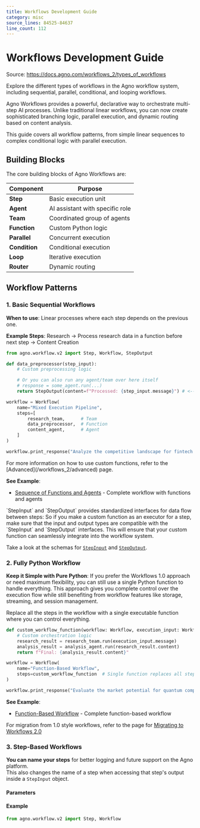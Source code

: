```yaml
---
title: Workflows Development Guide
category: misc
source_lines: 84525-84637
line_count: 112
---
```


# Workflows Development Guide
Source: https://docs.agno.com/workflows_2/types_of_workflows

Explore the different types of workflows in the Agno workflow system, including sequential, parallel, conditional, and looping workflows.

Agno Workflows provides a powerful, declarative way to orchestrate multi-step AI processes. Unlike traditional linear workflows, you can now create sophisticated branching logic, parallel execution, and dynamic routing based on content analysis.

This guide covers all workflow patterns, from simple linear sequences to complex conditional logic with parallel execution.

## Building Blocks

The core building blocks of Agno Workflows are:

| Component     | Purpose                         |
| ------------- | ------------------------------- |
| **Step**      | Basic execution unit            |
| **Agent**     | AI assistant with specific role |
| **Team**      | Coordinated group of agents     |
| **Function**  | Custom Python logic             |
| **Parallel**  | Concurrent execution            |
| **Condition** | Conditional execution           |
| **Loop**      | Iterative execution             |
| **Router**    | Dynamic routing                 |

## Workflow Patterns

### 1. Basic Sequential Workflows

**When to use**: Linear processes where each step depends on the previous one.

**Example Steps**: Research → Process research data in a function before next step → Content Creation

```python
from agno.workflow.v2 import Step, Workflow, StepOutput

def data_preprocessor(step_input):
    # Custom preprocessing logic

    # Or you can also run any agent/team over here itself
    # response = some_agent.run(...)
    return StepOutput(content=f"Processed: {step_input.message}") # <-- Now pass the agent/team response in content here

workflow = Workflow(
    name="Mixed Execution Pipeline",
    steps=[
        research_team,      # Team
        data_preprocessor,  # Function
        content_agent,      # Agent
    ]
)

workflow.print_response("Analyze the competitive landscape for fintech startups", markdown=True)
```

<Note>
  For more information on how to use custom functions, refer to the [Advanced](/workflows_2/advanced) page.
</Note>

**See Example**:

* [Sequence of Functions and Agents](/examples/workflows_2/01-basic-workflows/sequence_of_functions_and_agents) - Complete workflow with functions and agents

<Note>
  `StepInput` and `StepOutput` provides standardized interfaces for data flow between steps:
  So if you make a custom function as an executor for a step, make sure that the input and output types are compatible with the `StepInput` and `StepOutput` interfaces.
  This will ensure that your custom function can seamlessly integrate into the workflow system.

  Take a look at the schemas for [`StepInput`](/reference/workflows_2/step_input) and [`StepOutput`](/reference/workflows_2/step_output).
</Note>

### 2. Fully Python Workflow

**Keep it Simple with Pure Python**: If you prefer the Workflows 1.0 approach or need maximum flexibility, you can still use a single Python function to handle everything.
This approach gives you complete control over the execution flow while still benefiting from workflow features like storage, streaming, and session management.

Replace all the steps in the workflow with a single executable function where you can control everything.

```python
def custom_workflow_function(workflow: Workflow, execution_input: WorkflowExecutionInput):
    # Custom orchestration logic
    research_result = research_team.run(execution_input.message)
    analysis_result = analysis_agent.run(research_result.content)
    return f"Final: {analysis_result.content}"

workflow = Workflow(
    name="Function-Based Workflow",
    steps=custom_workflow_function  # Single function replaces all steps
)

workflow.print_response("Evaluate the market potential for quantum computing applications", markdown=True)
```

**See Example**:

* [Function-Based Workflow](/examples/workflows_2/01-basic-workflows/function_instead_of_steps) - Complete function-based workflow

For migration from 1.0 style workflows, refer to the page for [Migrating to Workflows 2.0](./migration)

### 3. Step-Based Workflows

**You can name your steps** for better logging and future support on the Agno platform.\
This also changes the name of a step when accessing that step's output inside a `StepInput` object.

#### Parameters

<Snippet file="step-reference.mdx" />

#### Example

```python
from agno.workflow.v2 import Step, Workflow

